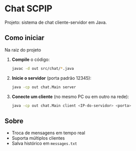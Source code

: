 # Chat SCPIP

Projeto: sistema de chat cliente-servidor em Java.

## Como iniciar

Na raiz do projeto
1. **Compile** o código:
   ```bash
   javac -d out src/chat/*.java
   ```
2. **Inicie o servidor** (porta padrão 12345):
   ```bash
   java -cp out chat.Main server
   ```
3. **Conecte um cliente** (no mesmo PC ou em outro na rede):
   ```bash
   java -cp out chat.Main client <IP-do-servidor> <porta>
   ```

## Sobre

- Troca de mensagens em tempo real
- Suporta múltiplos clientes
- Salva histórico em `messages.txt`
